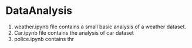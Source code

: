 # DataAnalysis
1. weather.ipynb file contains a small basic analysis of a weather dataset.
2. Car.ipynb file contains the analysis of car dataset
3. police.ipynb contains thr
